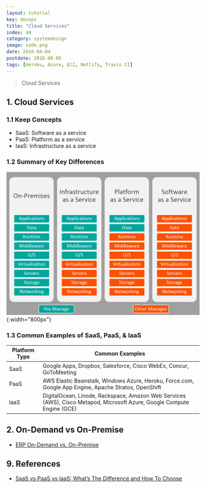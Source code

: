 ```yaml
---
layout: tutorial
key: devops
title: "Cloud Services"
index: 44
category: systemdesign
image: code.png
date: 2016-04-04
postdate: 2018-08-05
tags: [Heroku, Azure, EC2, Netlify, Travis CI]
---
```


> Cloud Services

## 1. Cloud Services
### 1.1 Keep Concepts
* SaaS: Software as a service
* PaaS: Platform as a service
* IaaS: Infrastructure as a service

### 1.2 Summary of Key Differences
![image](/public/images/devops/cloud-services/iaas-paas-saas-comparison.png){:width="800px"}  

### 1.3 Common Examples of SaaS, PaaS, & IaaS

Platform Type | Common Examples
--------------|----------------------
SaaS          | Google Apps, Dropbox, Salesforce, Cisco WebEx, Concur, GoToMeeting
PaaS          | AWS Elastic Beanstalk, Windows Azure, Heroku, Force.com, Google App Engine, Apache Stratos, OpenShift
IaaS          | DigitalOcean, Linode, Rackspace, Amazon Web Services (AWS), Cisco Metapod, Microsoft Azure, Google Compute Engine (GCE)

## 2. On-Demand vs On-Premise
* [ERP On-Demand vs. On-Premise](https://www.velosio.com/blog/2016/11/21/erp-on-demand-vs-on-premise/)

## 9. References
* [SaaS vs PaaS vs IaaS: What’s The Difference and How To Choose](https://www.bmc.com/blogs/saas-vs-paas-vs-iaas-whats-the-difference-and-how-to-choose/)
